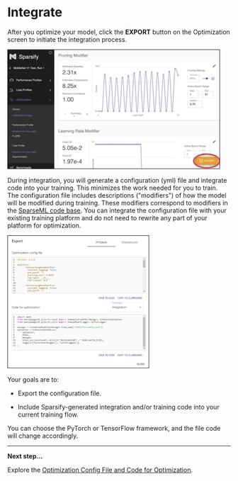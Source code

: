 <!--
Copyright (c) 2021 - present / Neuralmagic, Inc. All Rights Reserved.

Licensed under the Apache License, Version 2.0 (the "License");
you may not use this file except in compliance with the License.
You may obtain a copy of the License at

   http://www.apache.org/licenses/LICENSE-2.0

Unless required by applicable law or agreed to in writing,
software distributed under the License is distributed on an "AS IS" BASIS,
WITHOUT WARRANTIES OR CONDITIONS OF ANY KIND, either express or implied.
See the License for the specific language governing permissions and
limitations under the License.
-->

# Integrate

After you optimize your model, click the **EXPORT** button on the Optimization screen to initiate the integration process.

<kbd><img src="images/image_59.jpg" alt="(Export button circled)" width="480" height="270" /></kbd>

During integration, you will generate a configuration (yml) file and integrate code into your training. This minimizes the work needed for you to train. The configuration file includes descriptions ("modifiers") of how the model will be modified during training. These modifiers correspond to modifiers in the [SparseML code base](https://github.com/neuralmagic/sparseml/). You can integrate the configuration file with your existing training platform and do not need to rewrite any part of your platform for optimization.

<kbd><img src="images/image_60.jpg" alt="(Configuration file)" width="320" height="300" /></kbd>

Your goals are to:

- Export the configuration file.

- Include Sparsify-generated integration and/or training code into your current training flow.

You can choose the PyTorch or TensorFlow framework, and the file code will change accordingly.

---
**Next step...**

Explore the [Optimization Config File and Code for Optimization](https://docs.neuralmagic.com/sparsify/main/source/userguide/06a-optimize-config.html).
